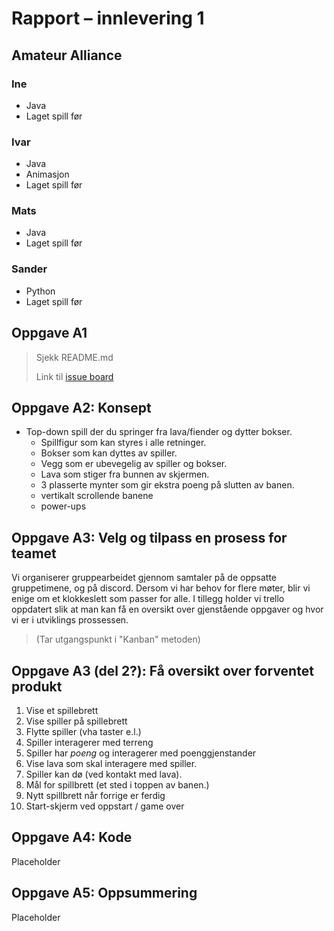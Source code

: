 # Rapport – innlevering 1
## Amateur Alliance

### Ine
 - Java
 - Laget spill før

### Ivar 
 - Java
 - Animasjon
 - Laget spill før

### Mats
 - Java
 - Laget spill før

### Sander
 - Python
 - Laget spill før 

## Oppgave A1
> Sjekk README.md
> 
> Link til [issue board](https://trello.com/b/zh9J5B3W/board)


## Oppgave A2: Konsept
* Top-down spill der du springer fra lava/fiender og dytter bokser.
    * Spillfigur som kan styres i alle retninger.
    * Bokser som kan dyttes av spiller.
    * Vegg som er ubevegelig av spiller og bokser.
    * Lava som stiger fra bunnen av skjermen.
    * 3 plasserte mynter som gir ekstra poeng på slutten av banen.
    * vertikalt scrollende banene
    * power-ups


## Oppgave A3: Velg og tilpass en prosess for teamet
Vi organiserer gruppearbeidet gjennom samtaler på de oppsatte gruppetimene, og på discord. Dersom vi har behov for flere møter, blir vi enige om et klokkeslett som passer for alle. I tillegg holder vi trello oppdatert slik at man kan få en oversikt over gjenstående oppgaver og hvor vi er i utviklings prossessen.

> (Tar utgangspunkt i "Kanban" metoden)

## Oppgave A3 (del 2?): Få oversikt over forventet produkt
1. Vise et spillebrett
2. Vise spiller på spillebrett
3. Flytte spiller (vha taster e.l.)
4. Spiller interagerer med terreng
5. Spiller har *poeng* og interagerer med poenggjenstander
6. Vise lava som skal interagere med spiller.
7. Spiller kan dø (ved kontakt med lava).
8. Mål for spillbrett (et sted i toppen av banen.)
9. Nytt spillbrett når forrige er ferdig
10. Start-skjerm ved oppstart / game over

## Oppgave A4: Kode
Placeholder

## Oppgave A5: Oppsummering
Placeholder

